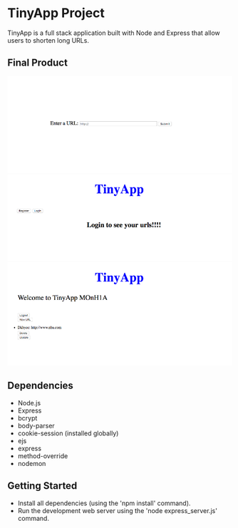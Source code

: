 
# TinyApp Project

TinyApp is a full stack application built with Node and Express that allow users to shorten long URLs.

## Final Product
!["Screenshot of new URL page"](https://github.com/79manuel/tinyApp/blob/master/docs/new-page.png?raw=true)
!["Screenshot of urls-logout page"](https://github.com/79manuel/tinyApp/blob/master/docs/urls-logout-page.png)
!["Screenshot of urls page"](https://github.com/79manuel/tinyApp/blob/master/docs/urls-page.png)

## Dependencies

- Node.js
- Express
- bcrypt
- body-parser
- cookie-session (installed globally)
- ejs
- express
- method-override
- nodemon

## Getting Started

- Install all dependencies (using the 'npm install' command).
- Run the development web server using the 'node express_server.js' command.